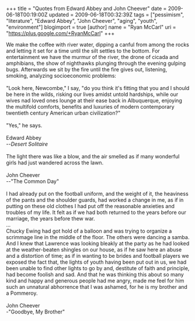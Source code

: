 +++
title = "Quotes from Edward Abbey and John Cheever"
date = 2009-06-18T00:19:00Z
updated = 2009-06-18T00:32:39Z
tags = ["pessimism", "literature", "Edward Abbey", "John Cheever", "aging", "youth", "environment"]
blogimport = true
[author]
	name = "Ryan McCarl"
	uri = "https://plus.google.com/+RyanMcCarl"
+++

We make the coffee with river water, dipping a canful from among the rocks and letting it set for a time until the silt settles to the bottom.  For entertainment we have the murmur of the river, the drone of cicada and amphibians, the show of nighthawks plunging through the evening gulping bugs.  Afterwards we sit by the fire until the fire gives out, listening, smoking, analyzing socioeconomic problems:<br /><br />"Look here, Newcombe," I say, "do you think it's fitting that you and I should be here in the wilds, risking our lives amidst untold hardships, while our wives nad loved ones lounge at their ease back in Albuquerque, enjoying the multifold comforts, benefits and luxuries of modern contemporary twentieth century American urban civilization?"<br /><br />"Yes," he says.<br /><br />Edward Abbey<br />  --<em>Desert Solitaire</em><br /><br />The light there was like a blow, and the air smelled as if many wonderful girls had just wandered across the lawn.<br /><br />John Cheever<br />  --"The Common Day"<br /><br />I had already put on the football uniform, and the weight of it, the heaviness of the pants and the shoulder guards, had worked a change in me, as if in putting on these old clothes I had put off the reasonable anxieties and troubles of my life.  It felt as if we had both returned to the years before our marriage, the years before thew war.<br />...<br />Chucky Ewing had got hold of a balloon and was trying to organize a scrimmage line in the middle of the floor.  The others were dancing a samba.  And I knew that Lawrence was looking bleakly at the party as he had looked at the weather-beaten shingles on our house, as if he saw here an abuse and a distortion of time; as if in wanting to be brides and football players we exposed the fact that, the lights of youth having been put out in us, we had been unable to find other lights to go by and, destitute of faith and principle, had become foolish and sad.  And that he was thinking this about so many kind and happy and generous people had me angry, made me feel for him such an unnatural abhorrence that I was ashamed, for he is my brother and a Pommeroy.<br /><br />John Cheever<br />  -"Goodbye, My Brother"
